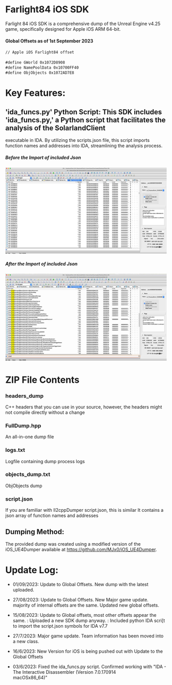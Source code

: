 # Farlight84 iOS SDK
Farlight 84 iOS SDK is a comprehensive dump of the Unreal Engine v4.25 game, specifically designed for Apple iOS ARM 64-bit.

#### Global Offsets as of 1st September 2023 
```
// Apple iOS Farlight84 offset 

#define GWorld 0x1072D8908
#define NamePoolData 0x10700FF40
#define ObjObjects 0x1072AD7E8

```

# Key Features:
## 'ida_funcs.py' Python Script: This SDK includes 'ida_funcs.py,' a Python script that facilitates the analysis of the SolarlandClient
executable in IDA. By utilizing the scripts.json file, this script imports function names and addresses into IDA, streamlining the
analysis process.

##### Before the Import of included Json
![Alt text](https://github.com/silentninjabee/Farlight84_iOS_SDK/blob/main/farlight_IdaBeforeFunctionsImport.jpg "Before Import Json Functions")

##### After the Import of included Json
![Alt text](https://github.com/silentninjabee/Farlight84_iOS_SDK/blob/main/farlight_IdaAfterFunctionsImport.jpg "After Import Json Functions")

# ZIP File Contents

### headers_dump
C++ headers that you can use in your source, however, the headers might not compile directly without a change

### FullDump.hpp
An all-in-one dump file

### logs.txt
Logfile containing dump process logs

### objects_dump.txt
ObjObjects dump

### script.json
If you are familiar with Il2cppDumper script.json, this is similar
It contains a json array of function names and addresses

## Dumping Method:
The provided dump was created using a modified version of the iOS_UE4Dumper available at https://github.com/MJx0/iOS_UE4Dumper.

# Update Log:
- 01/09/2023: Update to Global Offsets. New dump with the latest uploaded.
- 27/08/2023: Update to Global Offsets. New Major game update. majority of internal offsets are the same. Updated new global offsets.
- 15/08/2023: Update to Global offsets, most other offsets appear the same.
              : Uploaded a new SDK dump anyway.
              : Included python IDA scri[t to import the script.json symbols for IDA v7.7
- 27/7/2023: Major game update. Team information has been moved into a new class.

- 16/6/2023: New Version for iOS is being pushed out with Update to the Global Offsets

- 03/6/2023: Fixed the ida_funcs.py script. Confirmed working with "IDA - The Interactive Disassembler (Version 7.0.170914        
macOSx86_64)"
